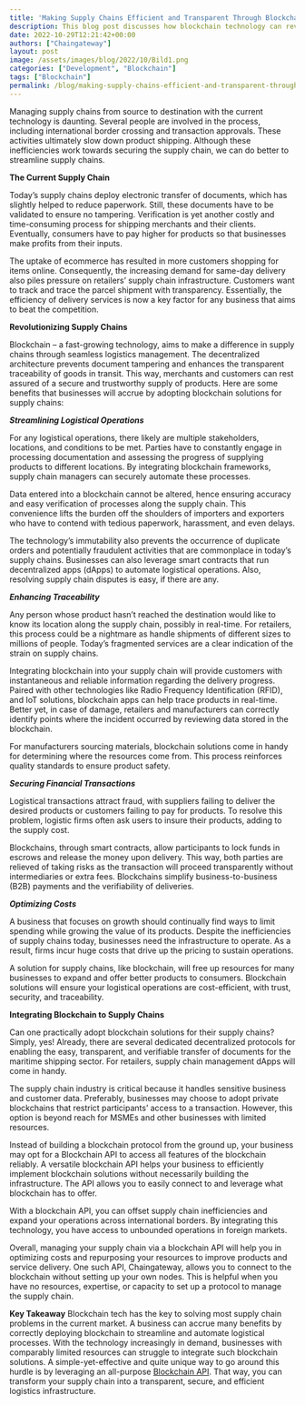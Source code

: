 ```yaml
---
title: 'Making Supply Chains Efficient and Transparent Through Blockchain Tech'
description: This blog post discusses how blockchain technology can revolutionize supply chains by streamlining logistical operations, enhancing traceability, securing financial transactions, and optimizing costs, and how businesses can integrate blockchain to manage their supply chains.
date: 2022-10-29T12:21:42+00:00
authors: ["Chaingateway"]
layout: post
image: /assets/images/blog/2022/10/Bild1.png
categories: ["Development", "Blockchain"]
tags: ["Blockchain"]
permalink: /blog/making-supply-chains-efficient-and-transparent-through-blockchain-tech/
---
```


Managing supply chains from source to destination with the current technology is daunting. Several people are involved in the process, including international border crossing and transaction approvals. These activities ultimately slow down product shipping. Although these inefficiencies work towards securing the supply chain, we can do better to streamline supply chains.

**The Current Supply Chain**

Today’s supply chains deploy electronic transfer of documents, which has slightly helped to reduce paperwork. Still, these documents have to be validated to ensure no tampering. Verification is yet another costly and time-consuming process for shipping merchants and their clients. Eventually, consumers have to pay higher for products so that businesses make profits from their inputs.

The uptake of ecommerce has resulted in more customers shopping for items online. Consequently, the increasing demand for same-day delivery also piles pressure on retailers’ supply chain infrastructure. Customers want to track and trace the parcel shipment with transparency. Essentially, the efficiency of delivery services is now a key factor for any business that aims to beat the competition.

**Revolutionizing Supply Chains**

Blockchain – a fast-growing technology, aims to make a difference in supply chains through seamless logistics management. The decentralized architecture prevents document tampering and enhances the transparent traceability of goods in transit. This way, merchants and customers can rest assured of a secure and trustworthy supply of products. Here are some benefits that businesses will accrue by adopting blockchain solutions for supply chains:

***Streamlining Logistical Operations***

For any logistical operations, there likely are multiple stakeholders, locations, and conditions to be met. Parties have to constantly engage in processing documentation and assessing the progress of supplying products to different locations. By integrating blockchain frameworks, supply chain managers can securely automate these processes.

Data entered into a blockchain cannot be altered, hence ensuring accuracy and easy verification of processes along the supply chain. This convenience lifts the burden off the shoulders of importers and exporters who have to contend with tedious paperwork, harassment, and even delays.

The technology’s immutability also prevents the occurrence of duplicate orders and potentially fraudulent activities that are commonplace in today’s supply chains. Businesses can also leverage smart contracts that run decentralized apps (dApps) to automate logistical operations. Also, resolving supply chain disputes is easy, if there are any.

***Enhancing Traceability***

Any person whose product hasn’t reached the destination would like to know its location along the supply chain, possibly in real-time. For retailers, this process could be a nightmare as handle shipments of different sizes to millions of people. Today’s fragmented services are a clear indication of the strain on supply chains.

Integrating blockchain into your supply chain will provide customers with instantaneous and reliable information regarding the delivery progress. Paired with other technologies like Radio Frequency Identification (RFID), and IoT solutions, blockchain apps can help trace products in real-time. Better yet, in case of damage, retailers and manufacturers can correctly identify points where the incident occurred by reviewing data stored in the blockchain.

For manufacturers sourcing materials, blockchain solutions come in handy for determining where the resources come from. This process reinforces quality standards to ensure product safety.

***Securing Financial Transactions***

Logistical transactions attract fraud, with suppliers failing to deliver the desired products or customers failing to pay for products. To resolve this problem, logistic firms often ask users to insure their products, adding to the supply cost.

Blockchains, through smart contracts, allow participants to lock funds in escrows and release the money upon delivery. This way, both parties are relieved of taking risks as the transaction will proceed transparently without intermediaries or extra fees. Blockchains simplify business-to-business (B2B) payments and the verifiability of deliveries.

***Optimizing Costs***

A business that focuses on growth should continually find ways to limit spending while growing the value of its products. Despite the inefficiencies of supply chains today, businesses need the infrastructure to operate. As a result, firms incur huge costs that drive up the pricing to sustain operations.

A solution for supply chains, like blockchain, will free up resources for many businesses to expand and offer better products to consumers. Blockchain solutions will ensure your logistical operations are cost-efficient, with trust, security, and traceability.

**Integrating Blockchain to Supply Chains**

Can one practically adopt blockchain solutions for their supply chains? Simply, yes! Already, there are several dedicated decentralized protocols for enabling the easy, transparent, and verifiable transfer of documents for the maritime shipping sector. For retailers, supply chain management dApps will come in handy.

The supply chain industry is critical because it handles sensitive business and customer data. Preferably, businesses may choose to adopt private blockchains that restrict participants’ access to a transaction. However, this option is beyond reach for MSMEs and other businesses with limited resources.

Instead of building a blockchain protocol from the ground up, your business may opt for a Blockchain API to access all features of the blockchain reliably. A versatile blockchain API helps your business to efficiently implement blockchain solutions without necessarily building the infrastructure. The API allows you to easily connect to and leverage what blockchain has to offer.

With a blockchain API, you can offset supply chain inefficiencies and expand your operations across international borders. By integrating this technology, you have access to unbounded operations in foreign markets.

Overall, managing your supply chain via a blockchain API will help you in optimizing costs and repurposing your resources to improve products and service delivery. One such API, Chaingateway, allows you to connect to the blockchain without setting up your own nodes. This is helpful when you have no resources, expertise, or capacity to set up a protocol to manage the supply chain.

**Key Takeaway** Blockchain tech has the key to solving most supply chain problems in the current market. A business can accrue many benefits by correctly deploying blockchain to streamline and automate logistical processes. With the technology increasingly in demand, businesses with comparably limited resources can struggle to integrate such blockchain solutions. A simple-yet-effective and quite unique way to go around this hurdle is by leveraging an all-purpose [Blockchain API](https://chaingateway.io/). That way, you can transform your supply chain into a transparent, secure, and efficient logistics infrastructure.